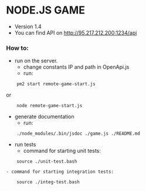 # NODE.JS GAME

* Version 1.4
* You can find API on http://95.217.212.200:1234/api

### How to:
* run on the server.
    - change constants IP and path in OpenApi.js
    - run:
```
    pm2 start remote-game-start.js
```
or
```
    node remote-game-start.js
```
* generate documentation
    - run:
```
    ./node_modules/.bin/jsdoc ./game.js ./README.md
```
* run tests
    - command for starting unit tests:
```
    source ./unit-test.bash
```
    - command for starting integration tests:
```
    source ./integ-test.bash
```
